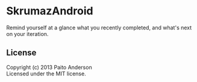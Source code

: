 SkrumazAndroid
==============

Remind yourself at a glance what you recently completed, and what's next on your iteration.

## License
Copyright (c) 2013 Paito Anderson  
Licensed under the MIT license.
